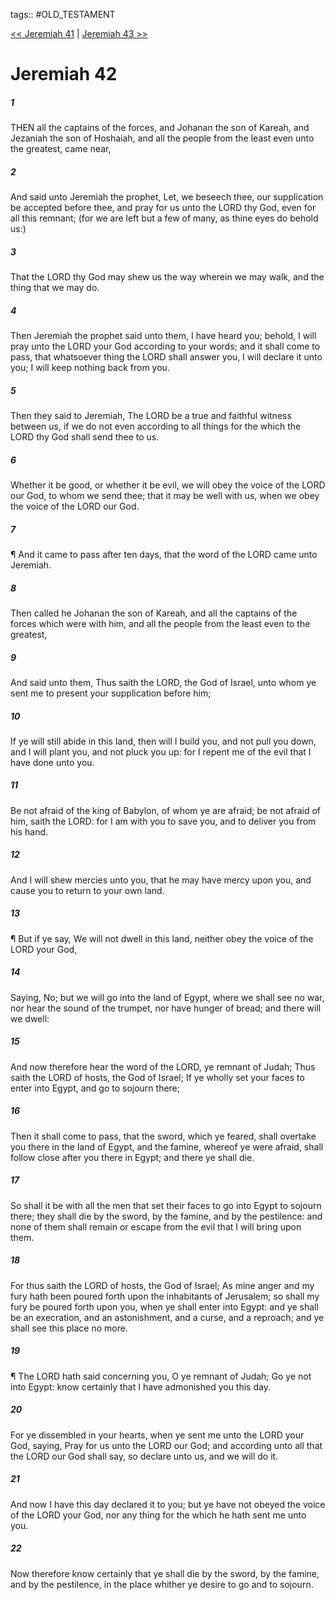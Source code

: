 tags:: #OLD_TESTAMENT

[<< Jeremiah 41](OLD_TESTAMENT/24_Jeremiah/Jeremiah_41.md) | [Jeremiah 43 >>](OLD_TESTAMENT/24_Jeremiah/Jeremiah_43.md)

# Jeremiah 42

##### 1

THEN all the captains of the forces, and Johanan the son of Kareah, and Jezaniah the son of Hoshaiah, and all the people from the least even unto the greatest, came near,

##### 2

And said unto Jeremiah the prophet, Let, we beseech thee, our supplication be accepted before thee, and pray for us unto the LORD thy God, even for all this remnant; (for we are left but a few of many, as thine eyes do behold us:)

##### 3

That the LORD thy God may shew us the way wherein we may walk, and the thing that we may do.

##### 4

Then Jeremiah the prophet said unto them, I have heard you; behold, I will pray unto the LORD your God according to your words; and it shall come to pass, that whatsoever thing the LORD shall answer you, I will declare it unto you; I will keep nothing back from you.

##### 5

Then they said to Jeremiah, The LORD be a true and faithful witness between us, if we do not even according to all things for the which the LORD thy God shall send thee to us.

##### 6

Whether it be good, or whether it be evil, we will obey the voice of the LORD our God, to whom we send thee; that it may be well with us, when we obey the voice of the LORD our God.

##### 7

¶ And it came to pass after ten days, that the word of the LORD came unto Jeremiah.

##### 8

Then called he Johanan the son of Kareah, and all the captains of the forces which were with him, and all the people from the least even to the greatest,

##### 9

And said unto them, Thus saith the LORD, the God of Israel, unto whom ye sent me to present your supplication before him;

##### 10

If ye will still abide in this land, then will I build you, and not pull you down, and I will plant you, and not pluck you up: for I repent me of the evil that I have done unto you.

##### 11

Be not afraid of the king of Babylon, of whom ye are afraid; be not afraid of him, saith the LORD: for I am with you to save you, and to deliver you from his hand.

##### 12

And I will shew mercies unto you, that he may have mercy upon you, and cause you to return to your own land.

##### 13

¶ But if ye say, We will not dwell in this land, neither obey the voice of the LORD your God,

##### 14

Saying, No; but we will go into the land of Egypt, where we shall see no war, nor hear the sound of the trumpet, nor have hunger of bread; and there will we dwell:

##### 15

And now therefore hear the word of the LORD, ye remnant of Judah; Thus saith the LORD of hosts, the God of Israel; If ye wholly set your faces to enter into Egypt, and go to sojourn there;

##### 16

Then it shall come to pass, that the sword, which ye feared, shall overtake you there in the land of Egypt, and the famine, whereof ye were afraid, shall follow close after you there in Egypt; and there ye shall die.

##### 17

So shall it be with all the men that set their faces to go into Egypt to sojourn there; they shall die by the sword, by the famine, and by the pestilence: and none of them shall remain or escape from the evil that I will bring upon them.

##### 18

For thus saith the LORD of hosts, the God of Israel; As mine anger and my fury hath been poured forth upon the inhabitants of Jerusalem; so shall my fury be poured forth upon you, when ye shall enter into Egypt: and ye shall be an execration, and an astonishment, and a curse, and a reproach; and ye shall see this place no more.

##### 19

¶ The LORD hath said concerning you, O ye remnant of Judah; Go ye not into Egypt: know certainly that I have admonished you this day.

##### 20

For ye dissembled in your hearts, when ye sent me unto the LORD your God, saying, Pray for us unto the LORD our God; and according unto all that the LORD our God shall say, so declare unto us, and we will do it.

##### 21

And now I have this day declared it to you; but ye have not obeyed the voice of the LORD your God, nor any thing for the which he hath sent me unto you.

##### 22

Now therefore know certainly that ye shall die by the sword, by the famine, and by the pestilence, in the place whither ye desire to go and to sojourn.
